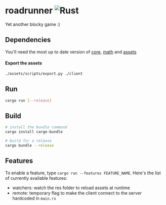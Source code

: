 # roadrunner ![Rust](https://github.com/roadrunner-craft/client/workflows/Rust/badge.svg)

Yet another blocky game :)

## Dependencies

You'll need the most up to date version of [core](https://github.com/roadrunner-craft/core), [math](https://github.com/roadrunner-craft/math) and [assets](https://github.com/roadrunner-craft/assets)

#### Export the assets

```sh
./assets/scripts/export.py ./client
```

## Run

```sh
cargo run [--release]
```

## Build

```sh
# install the bundle command
cargo install cargo-bundle

# build for a release
cargo bundle --release
```
## Features

To enable a feature, type `cargo run --features FEATURE_NAME`. Here's the list of currently available features:

- watchers: watch the res folder to reload assets at runtime
- remote: temporary flag to make the client connect to the server hardcoded in `main.rs`
